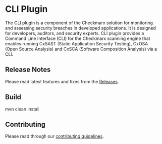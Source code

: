 # CLI Plugin
The CLI plugin is a component of the Checkmarx solution for monitoring and assessing security breaches in developed applications. 
It is designed for developers, auditors, and security experts. 
CLI plugin provides a Command Line Interface (CLI) for the Checkmarx scanning engine that enables running CxSAST (Static Application Security Testing), CxOSA (Open Source Analysis) and CxSCA (Software Composition Analysis) via a CLI.

## Release Notes
Please read latest features and fixes from the [Releases](https://github.com/checkmarx-ltd/CLI/releases/latest).

## Build
mvn clean install

## Contributing
Please read through our [contributing guidelines](CONTRIBUTING.md).